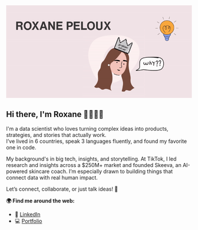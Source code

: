 ![ ](./banner.gif)

## Hi there, I'm Roxane 👋👩🏽‍💻  

I'm a data scientist who loves turning complex ideas into products, strategies, and stories that actually work.  
I’ve lived in 6 countries, speak 3 languages fluently, and found my favorite one in code.

My background's in big tech, insights, and storytelling. At TikTok, I led research and insights across a $250M+ market and founded Skeeva, an AI-powered skincare coach. I’m especially drawn to building things that connect data with real human impact.

Let’s connect, collaborate, or just talk ideas! 🧠

**🌍 Find me around the web:**

- 📝 [LinkedIn](https://www.linkedin.com/in/roxanepeloux)
- 💻 [Portfolio](https://troopl.com/roxanepeloux)

